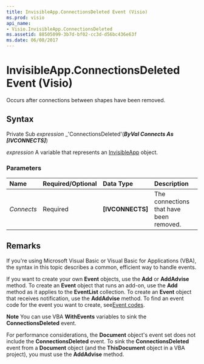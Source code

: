 ```yaml
---
title: InvisibleApp.ConnectionsDeleted Event (Visio)
ms.prod: visio
api_name:
- Visio.InvisibleApp.ConnectionsDeleted
ms.assetid: 88505099-3b7d-bf02-cc3d-d56bc436e63f
ms.date: 06/08/2017
---
```



# InvisibleApp.ConnectionsDeleted Event (Visio)

Occurs after connections between shapes have been removed.


## Syntax

Private Sub  _expression_ _'ConnectionsDeleted'(**_ByVal Connects As [IVCONNECTS]_**)

 _expression_ A variable that represents an [InvisibleApp](./Visio.InvisibleApp.md) object.


### Parameters



|**Name**|**Required/Optional**|**Data Type**|**Description**|
|:-----|:-----|:-----|:-----|
| _Connects_|Required| **[IVCONNECTS]**|The connections that have been removed.|

## Remarks

If you're using Microsoft Visual Basic or Visual Basic for Applications (VBA), the syntax in this topic describes a common, efficient way to handle events.

If you want to create your own  **Event** objects, use the **Add** or **AddAdvise** method. To create an **Event** object that runs an add-on, use the **Add** method as it applies to the **EventList** collection. To create an **Event** object that receives notification, use the **AddAdvise** method. To find an event code for the event you want to create, see[Event codes](../visio/Concepts/event-codesvisio.md).




 **Note**   You can use VBA **WithEvents** variables to sink the **ConnectionsDeleted** event.

For performance considerations, the  **Document** object's event set does not include the **ConnectionsDeleted** event. To sink the **ConnectionsDeleted** event from a **Document** object (and the **ThisDocument** object in a VBA project), you must use the **AddAdvise** method.


